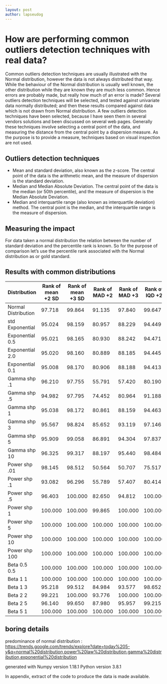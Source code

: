```yaml
---
layout: post
author: lapseudog
---
```

# How are performing common outliers detection techniques with real data?
Common outliers detection techniques are usually illustrated with the Normal distribution, however the data is not always distributed that way. While the behaviour of the Normal distribution is usually well known, the other distribution while they are known they are much less common.  Hence errors are probably made, but really how much of an error is made? Several outliers detection techniques will be selected, and tested against univariate data normally distributed; and then these results compared against data which is not drawn from Normal distribution. 
A few outliers detection techniques have been selected, because I have seen them in several vendors solutions and been discussed on several web pages. Generally these techniques involve selecting a central point of the data, and measuring the distance from the central point by a dispersion measure. As the purpose is to provide a measure, techniques based on visual inspection are not used.
## Outliers detection techniques
* Mean and standard deviation, also known as the z-score. The central point of the data is the arithmetic mean, and the measure of dispersion is the standard deviation. 
* Median and Median Absolute Deviation. The central point of the data is the median (or 50th percentile), and the measure of dispersion is the Median Absolute Deviation.
* Median and interquartile range (also known as interquartile deviation) method. The central point is the median, and the interquartile range is the measure of dispersion.
## Measuring the impact
For data taken a normal distribution the relation between the number of standard deviation and the percentile rank is known. So for the purpose of comparison let’s use the percentile rank associated with the Normal distribution as or gold standard. 
## Results with common distributions

|Distribution | Rank of mean +2 SD| Rank of mean +3 SD|Rank of MAD +2| Rank of MAD +3|Rank of IQD +2| Rank of IQD +3|
|--- |--- |--- |--- |--- |--- |--- |
Normal Distribution |  97.718 |  99.864 | 91.135 |  97.840 | 99.647 |  99.997 |
std Exponential |  95.024 |  98.159 | 80.957 |  88.229 | 94.449 |  98.139 |
Exponential 0.5 |  95.021 |  98.165 | 80.930 |  88.242 | 94.471 |  98.161 |
Exponential 2.0 |  95.020 |  98.160 | 80.889 |  88.185 | 94.445 |  98.147 |
Exponential 0.1 |  95.008 |  98.170 | 80.906 |  88.188 | 94.413 |  98.142 |
Gamma shp .1 |  96.210 |  97.755 | 55.791 |  57.420 | 80.190 |  83.236 |
Gamma shp .5 |  94.982 |  97.795 | 74.452 |  80.964 | 91.188 |  95.795 |
Gamma shp 1 |  95.038 |  98.172 | 80.861 |  88.159 | 94.463 |  98.155 |
Gamma shp 3 |  95.567 |  98.824 | 85.652 |  93.119 | 97.146 |  99.485 |
Gamma shp 5 |  95.909 |  99.058 | 86.891 |  94.304 | 97.837 |  99.714 |
Gamma shp 10 |  96.325 |  99.317 | 88.197 |  95.440 | 98.484 |  99.867 |
Power shp .01 |  98.145 |  98.512 | 50.564 |  50.707 | 75.517 |  75.828 |
Power shp .1 |  93.082 |  96.296 | 55.789 |  57.407 | 80.414 |  83.715 |
Power shp .5 |  96.403 |  100.000 | 82.650 |  94.812 | 100.000 |  100.000 |
Power shp 1 |  100.000 |  100.000 | 99.865 |  100.000 | 100.000 |  100.000 |
Power shp 5 |  100.000 |  100.000 | 100.000 |  100.000 | 100.000 |  100.000 |
Power shp 10 |  100.000 |  100.000 | 100.000 |  100.000 | 100.000 |  100.000 |
Power shp 100 |  100.000 |  100.000 | 100.000 |  100.000 | 100.000 |  100.000 |
Beta 0.5 0.5 |  100.000 |  100.000 | 100.000 |  100.000 | 100.000 |  100.000 |
Beta 1 1 |  100.000 |  100.000 | 100.000 |  100.000 | 100.000 |  100.000 |
Beta 1 3 |  95.218 |  99.512 | 84.984 |  93.577 | 98.652 |  100.000 |
Beta 2 2 |  99.221 |  100.000 | 93.776 |  100.000 | 100.000 |  100.000 |
Beta 2 5 |  96.140 |  99.650 | 87.980 |  95.957 | 99.215 |  100.000 |
Beta 5 1 |  100.000 |  100.000 | 100.000 |  100.000 | 100.000 |  100.000 |

## boring details
predominance of normal distribution :
https://trends.google.com/trends/explore?date=today%205-y&q=normal%20distribution,power%20law%20distribution,gamma%20distribution,exponential%20distribution


generated with 
Numpy version  1.18.1
Python version  3.8.1 

In appendix, extract of the code to produce the data is made available.

